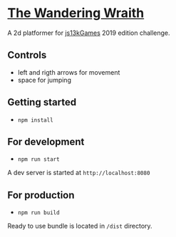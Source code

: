 # [The Wandering Wraith](https://tulustul.github.io/The-Wandering-Wraith/)

A 2d platformer for [js13kGames](https://js13kgames.com/) 2019 edition challenge.

## Controls

- left and rigth arrows for movement
- space for jumping

## Getting started

- `npm install`

## For development

- `npm run start`

A dev server is started at `http://localhost:8080`

## For production

- `npm run build`

Ready to use bundle is located in `/dist` directory.
